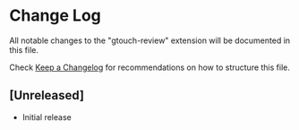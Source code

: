 # Change Log

All notable changes to the "gtouch-review" extension will be documented in this file.

Check [Keep a Changelog](http://keepachangelog.com/) for recommendations on how to structure this file.

## [Unreleased]

- Initial release